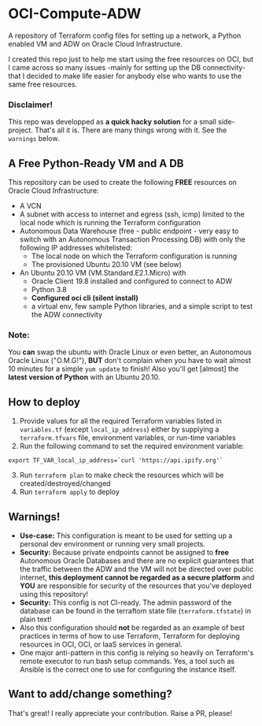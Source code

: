 # OCI-Compute-ADW
A repository of Terraform config files for setting up a network, a Python enabled VM and ADW on Oracle Cloud Infrastructure.

I created this repo just to help me start using the free resources on OCI, but I came across so many issues -mainly for setting up the DB connectivity- that I decided to make life easier for anybody else who wants to use the same free resources.

### Disclaimer!
This repo was developped as **a quick hacky solution** for a small side-project. That's all it is. There are many things wrong with it. See the `warnings` below.

## A Free Python-Ready VM and A DB
This repository can be used to create the following **FREE** resources on Oracle Cloud Infrastructure:

- A VCN
- A subnet with access to internet and egress (ssh, icmp) limited to the local node which is running the Terraform configuration
- Autonomous Data Warehouse (free - public endpoint - very easy to switch with an Autonomous Transaction Processing DB) with only the following IP addresses whitelisted:
    - The local node on which the Terraform configuration is running
    - The provisioned Ubuntu 20.10 VM (see below)
- An Ubuntu 20.10 VM (VM.Standard.E2.1.Micro) with
    - Oracle Client 19.8 installed and configured to connect to ADW
    - Python 3.8
    - **Configured oci cli (silent install)**
    - a virtual env, few sample Python libraries, and a simple script to test the ADW connectivity

### Note: 
You **can** swap the ubuntu with Oracle Linux or even better, an Autonomous Oracle Linux ("O.M.G!"), **BUT** don't complain when you have to wait almost 10 minutes for a simple `yum update` to finish! Also you'll get [almost] the **latest version of Python** with an Ubuntu 20.10.

## How to deploy

1. Provide values for all the required Terraform variables listed in `variables.tf` (except `local_ip_address`) either by supplying a `terraform.tfvars` file, environment variables, or run-time variables
2. Run the following command to set the required environment variable: 

```
export TF_VAR_local_ip_address=`curl 'https://api.ipify.org'`
```
3. Run `terraform plan` to make check the resources which will be created/destroyed/changed
4. Run `terraform apply` to deploy

## Warnings!
- **Use-case:** This configuration is meant to be used for setting up a personal dev environment or running very small projects.
- **Security:** Because private endpoints cannot be assigned to **free** Autonomous Oracle Databases and there are no explicit guarantees that the traffic between the ADW and the VM will not be directed over public internet, **this deployment cannot be regarded as a secure platform** and **YOU** are responsible for security of the resources that you've deployed using this repository!
- **Security:** This config is not CI-ready. The admin password of the database can be found in the terraftom state file (`terraform.tfstate`) in plain text!
- Also this configuration should **not** be regarded as an example of best practices in terms of how to use Terraform, Terraform for deploying resources in OCI, OCI, or IaaS services in general. 
- One major anti-pattern in this config is relying so heavily on Terraform's remote executor to run bash setup commands. Yes, a tool such as Ansible is the correct one to use for configuring the instance itself.

## Want to add/change something?
That's great! I really appreciate your contribution. Raise a PR, please!
